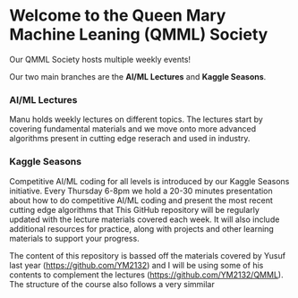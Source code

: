 # Welcome to the Queen Mary Machine Leaning (QMML) Society

Our QMML Society hosts multiple weekly events!

Our two main branches are the **AI/ML Lectures** and **Kaggle Seasons**.

### **AI/ML Lectures**
Manu holds weekly lectures on different topics. The lectures start by covering fundamental materials and we move onto more advanced algorithms present in cutting edge reserach and used in industry.

### **Kaggle Seasons**
Competitive AI/ML coding for all levels is introduced by our Kaggle Seasons initiative. Every Thursday 6-8pm we hold a 20-30 minutes presentation about how to do competitive AI/ML coding and present the most recent cutting edge algorithms that
This GitHub repository will be regularly updated with the lecture materials covered each week. It will also include additional resources for practice, along with projects and other learning materials to support your progress.

The content of this repository is bassed off the materials covered by Yusuf last year (https://github.com/YM2132) and I will be using some of his contents to complement the lectures (https://github.com/YM2132/QMML). The structure of the course also follows a very simmilar

